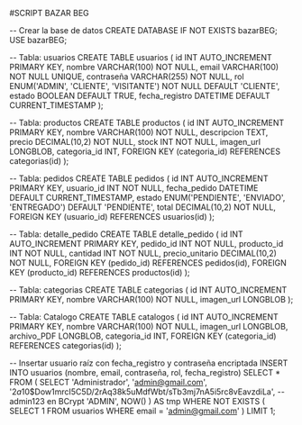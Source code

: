 #SCRIPT BAZAR BEG

-- Crear la base de datos
CREATE DATABASE IF NOT EXISTS bazarBEG;
USE bazarBEG;

-- Tabla: usuarios
CREATE TABLE usuarios (
    id INT AUTO_INCREMENT PRIMARY KEY,
    nombre VARCHAR(100) NOT NULL,
    email VARCHAR(100) NOT NULL UNIQUE,
    contraseña VARCHAR(255) NOT NULL,
    rol ENUM('ADMIN', 'CLIENTE', 'VISITANTE') NOT NULL DEFAULT 'CLIENTE',
    estado BOOLEAN DEFAULT TRUE,
    fecha_registro DATETIME DEFAULT CURRENT_TIMESTAMP
);

-- Tabla: productos
CREATE TABLE productos (
    id INT AUTO_INCREMENT PRIMARY KEY,
    nombre VARCHAR(100) NOT NULL,
    descripcion TEXT,
    precio DECIMAL(10,2) NOT NULL,
    stock INT NOT NULL,
    imagen_url LONGBLOB,
    categoria_id INT,
    FOREIGN KEY (categoria_id) REFERENCES categorias(id)
);

-- Tabla: pedidos
CREATE TABLE pedidos (
    id INT AUTO_INCREMENT PRIMARY KEY,
    usuario_id INT NOT NULL,
    fecha_pedido DATETIME DEFAULT CURRENT_TIMESTAMP,
    estado ENUM('PENDIENTE', 'ENVIADO', 'ENTREGADO') DEFAULT 'PENDIENTE',
    total DECIMAL(10,2) NOT NULL,
    FOREIGN KEY (usuario_id) REFERENCES usuarios(id)
);


-- Tabla: detalle_pedido
CREATE TABLE detalle_pedido (
    id INT AUTO_INCREMENT PRIMARY KEY,
    pedido_id INT NOT NULL,
    producto_id INT NOT NULL,
    cantidad INT NOT NULL,
    precio_unitario DECIMAL(10,2) NOT NULL,
    FOREIGN KEY (pedido_id) REFERENCES pedidos(id),
    FOREIGN KEY (producto_id) REFERENCES productos(id)
);

-- Tabla: categorias
CREATE TABLE categorias (
    id INT AUTO_INCREMENT PRIMARY KEY,
    nombre VARCHAR(100) NOT NULL,
    imagen_url LONGBLOB
);

-- Tabla: Catalogo 
CREATE TABLE catalogos (
    id INT AUTO_INCREMENT PRIMARY KEY,
    nombre VARCHAR(100) NOT NULL,
	imagen_url LONGBLOB,
    archivo_PDF LONGBLOB,
    categoria_id INT,
    FOREIGN KEY (categoria_id) REFERENCES categorias(id)
);

-- Insertar usuario raíz con fecha_registro y contraseña encriptada
INSERT INTO usuarios (nombre, email, contraseña, rol, fecha_registro)
SELECT * FROM (
    SELECT 'Administrador', 
           'admin@gmail.com',
           '$2a$10$Dow1mrcI5C5D/2rAq38k5uMdfWbt/sTb3mj7nA5i5rc8vEavzdiLa', -- admin123 en BCrypt
           'ADMIN',
           NOW()
) AS tmp
WHERE NOT EXISTS (
    SELECT 1 FROM usuarios WHERE email = 'admin@gmail.com'
) LIMIT 1;

